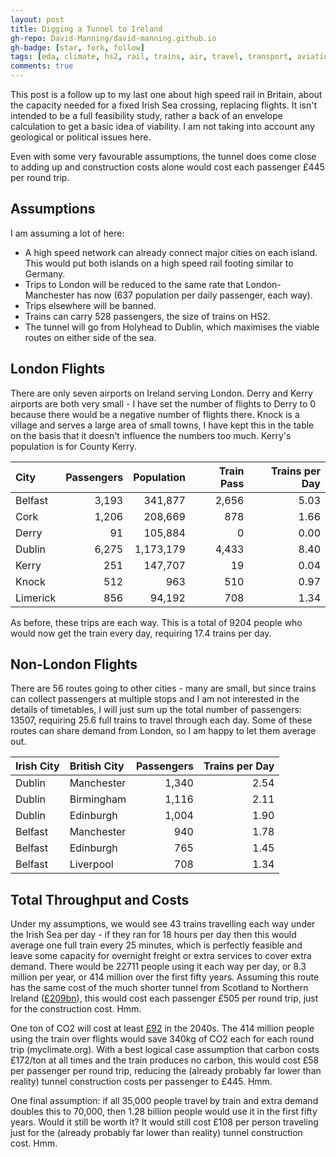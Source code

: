 ```yaml
---
layout: post
title: Digging a Tunnel to Ireland
gh-repo: David-Manning/david-manning.github.io
gh-badge: [star, fork, follow]
tags: [eda, climate, hs2, rail, trains, air, travel, transport, aviation, environment, carbon, emissions, irish tunnel, irish rail, irish sea, infrastructure]
comments: true
---
```


This post is a follow up to my last one about high speed rail in Britain, about the capacity needed for a fixed Irish Sea crossing, replacing flights. It isn't intended to be a full feasibility study, rather a back of an envelope calculation to get a basic idea of viability. I am not taking into account any geological or political issues here.

Even with some very favourable assumptions, the tunnel does come close to adding up and construction costs alone would cost each passenger £445 per round trip.

## Assumptions

I am assuming a lot of here:

* A high speed network can already connect major cities on each island. This would put both islands on a high speed rail footing similar to Germany. 
* Trips to London will be reduced to the same rate that London-Manchester has now (637 population per daily passenger, each way).
* Trips elsewhere will be banned.
* Trains can carry 528 passengers, the size of trains on HS2.
* The tunnel will go from Holyhead to Dublin, which maximises the viable routes on either side of the sea.

## London Flights

There are only seven airports on Ireland serving London. Derry and Kerry airports are both very small - I have set the number of flights to Derry to 0 because there would be a negative number of flights there. Knock is a village and serves a large area of small towns, I have kept this in the table on the basis that it doesn't influence the numbers too much. Kerry's population is for County Kerry.

|City     | Passengers| Population| Train Pass| Trains per Day|
|:--------|----------:|----------:|----------:|--------------:|
|Belfast  |      3,193|    341,877|      2,656|           5.03|
|Cork     |      1,206|    208,669|        878|           1.66|
|Derry    |         91|    105,884|          0|           0.00|
|Dublin   |      6,275|  1,173,179|      4,433|           8.40|
|Kerry    |        251|    147,707|         19|           0.04|
|Knock    |        512|        963|        510|           0.97|
|Limerick |        856|     94,192|        708|           1.34|

As before, these trips are each way. This is a total of 9204 people who would now get the train every day, requiring 17.4 trains per day.

## Non-London Flights

There are 56 routes going to other cities - many are small, but since trains can collect passengers at multiple stops and I am not interested in the details of timetables, I will just sum up the total number of passengers: 13507, requiring 25.6 full trains to travel through each day. Some of these routes can share demand from London, so I am happy to let them average out.

|Irish City |British City  | Passengers| Trains per Day|
|:----------|:-------------|----------:|--------------:|
|Dublin     |Manchester    |      1,340|           2.54|
|Dublin     |Birmingham    |      1,116|           2.11|
|Dublin     |Edinburgh     |      1,004|           1.90|
|Belfast    |Manchester    |        940|           1.78|
|Belfast    |Edinburgh     |        765|           1.45|
|Belfast    |Liverpool     |        708|           1.34|

## Total Throughput and Costs
Under my assumptions, we would see 43 trains travelling each way under the Irish Sea per day - if they ran for 18 hours per day then this would average one full train every 25 minutes, which is perfectly feasible and leave some capacity for overnight freight or extra services to cover extra demand. There would be 22711 people using it each way per day, or 8.3 million per year, or 414 million over the first fifty years.
Assuming this route has the same cost of the much shorter tunnel from Scotland to Northern Ireland ([£209bn](https://assets.publishing.service.gov.uk/government/uploads/system/uploads/attachment_data/file/1035650/a-fixed-link-between-great-britain-and-northern-ireland-technical-feasibility.pdf)), this would cost each passenger £505 per round trip, just for the construction cost. Hmm.

One ton of CO2 will cost at least [£92](https://www.gov.uk/government/publications/traded-carbon-values-used-for-modelling-purposes-2023/traded-carbon-values-used-for-modelling-purposes-2023) in the 2040s. The 414 million people using the train over flights would save 340kg of CO2 each for each round trip (myclimate.org). 
With a best logical case assumption that carbon costs £172/ton at all times and the train produces no carbon, this would cost £58 per passenger per round trip, reducing the (already probably far lower than reality) tunnel construction costs per passenger to £445. Hmm.

One final assumption: if all 35,000 people travel by train and extra demand doubles this to 70,000, then 1.28 billion people would use it in the first fifty years. Would it still be worth it? It would still cost £108 per person traveling just for the (already probably far lower than reality) tunnel construction cost. Hmm.
